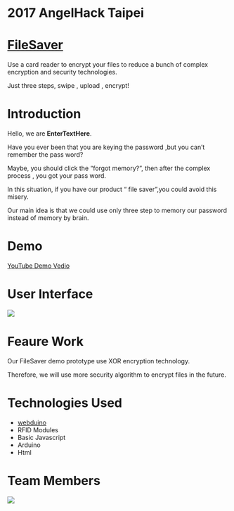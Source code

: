 # 2017 AngelHack Taipei

# [FileSaver](https://bin.webduino.io/sevon/1/edit?output)
Use a card reader to encrypt your files to reduce a bunch of complex encryption and security technologies.

Just three steps, swipe , upload , encrypt!

# Introduction
Hello, we are **EnterTextHere**. 

Have you ever been that you are keying the password ,but you can’t remember the pass word?

Maybe, you should click the “forgot memory?”, then after the complex process , you got your pass word.  

In this situation, if you have our product “ file saver”,you could avoid this misery.

Our main idea is that we could use only three step to memory our password instead of memory by brain.

# Demo

[YouTube Demo Vedio](https://www.youtube.com/watch?v=Yxo3898we7Q&feature=youtu.be)

# User Interface

![](https://i.imgur.com/nv7xyeS.png)

# Feaure Work
Our FileSaver demo prototype use XOR encryption technology.

Therefore, we will use more security algorithm to encrypt files in the future.

# Technologies Used
- [webduino](https://webduino.io/)
- RFID Modules 
- Basic Javascript 
- Arduino 
- Html 

# Team Members

![](https://i.imgur.com/FeNcHNl.png)


